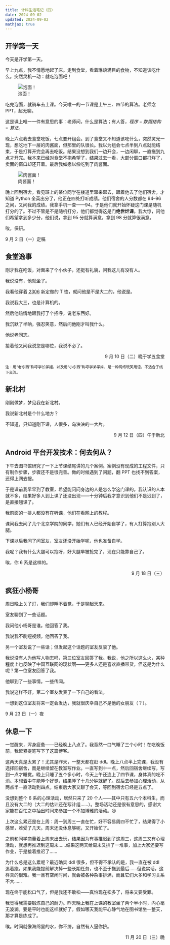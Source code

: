 ```yaml
---
title: 计科生活笔记（四）
date: 2024-09-02
updated: 2024-09-02
mathjax: true
---
```

## 开学第一天
今天是开学第一天。

早上九点，我不情愿地起了床。走到食堂，看着琳琅满目的食物，不知道该吃什么。突然灵机一动：就吃泡面吧！

<figure>
  <img src="/images/buaa5-paomian.jpg" alt="泡面！" style="max-height: 15em;">
  <figcaption>泡面！</figcaption>
</figure>

吃完泡面，就骑车去上课。今天唯一的一节课是上午三、四节的算法。老师念 PPT，超无聊。

这是课上唯一一件有意思的事：老师问，什么是算法；有人答，$程序 - 数据结构 = 算法$。

晚上六点我去食堂吃饭，七点要开组会。到了食堂又不知道该吃什么，突然灵光一现，想吃地下一层的肉酱面，但那里的队很长。我以为组会七点半到八点就能结束，于是打算开完会再去吃饭。结果没想到我们一边开会，一边闲聊，一直拖到九点才开完。我本来已经对食堂不抱希望了，结果过去一看，大部分窗口都打烊了，卖面的窗口却还开着。最后我如愿以偿吃到了肉酱面。

<figure>
  <img src="/images/buaa5-roujiangmian.jpg" alt="肉酱面！" style="max-height: 15em;">
  <figcaption>肉酱面！</figcaption>
</figure>

晚上回到宿舍，看见班上的某位同学在楼道里窜来窜去，跟着他去了他们宿舍，才知道 Python 全英出分了，他正在四处打听成绩。他们宿舍的人分数都在 94&ndash;96 之间，又问我的成绩。我拿手机一查——94。于是他们就开始怀疑这门课是随机打分的了。不过不管是不是随机打分，他们都觉得这是门**绝世烂课**。我大惊，问他们希望拿到多少分，他们说，拿到 95 分就算满意，拿到 98 分就算很满意。

唉，保研。

9 月 2 日（一）定稿

## 食堂逸事
刚才我在吃饭，对面来了个小伙子，还挺有礼貌，问我这儿有没有人。

我说没有，他就坐了。

我看他穿着 <abbr title="2023 届 6 系">2306</abbr> 新定做的 T 恤，就问他是不是大二的，他说是。

我说我大三，也是计算机的。

然后他热情地跟我打了个招呼，说老东西好。

我沉默了半晌，强忍笑意，然后问他刚才叫我什么。

他说老同志。

接着他又问我说您是哪位，我说不必了。

<p style="text-align: right;">9 月 10 日（二）晚于学五食堂</p>

<small>注：用“老东西”称呼学长学姐，以及用“小东西”称呼学弟学妹，是一种网络玩笑用语，不适合于线下交流。</small>

## 新北村
刚刚做梦，梦见我在新北村。

我说新北村是个什么地方？

不知道，只知道刚下课，人很多，乌泱泱的一大片。

<p style="text-align: right;">9 月 12 日（四）午于新北</p>

## Android 平台开发技术：何去何从？
下午去图书馆研究了一下上节课结尾讲的几个案例。案例没有现成的工程文件，只有制作步骤，步骤还不是很完善。做的时候遇到了问题，翻 PPT 也找不到答案，还得上网去搜。

于是课前我早早到了教室，希望能问问身边的人是怎么学这门课的。我认识的人本就不多，结果好多人到上课了还没出现——十分钟后我才意识到他们不是迟到了，是直接翘课了。

我前面的一排人都没有在听课，他们在看网上的教程。

课间我去问了几个北京学院的同学，她们有人已经开始自学了，有人打算抱别人大腿。

下课以后我问了问室友，室友还没开始学呢，他也准备自学。

我呢？我有什么大腿可以抱呀，好大腿早被抢完了，现在只能靠自己了。

唉，你 6 系是这样的。

<p style="text-align: right;">9 月 18 日（三）</p>

## 疯狂小杨哥
周日晚上关了灯，我们却睡不着觉，于是聊起天来。

室友聊到了一些话题。

我问他小杨哥是谁。他回答了我。

我说我不刷短视频。他回答了我。

另一个室友说了一些话；但发起这个话题的室友反驳了他。

我说没有人为他写人物志吗，第三位室友回答了我。我说，他之所以这么火，某种程度上也反映了中国互联网的现状啊——更多人还是喜欢直播带货，但这是为什么呢？第一位室友回答了我。

他聊到了一些事情。一些传闻。

我说这样不好，第二个室友发表了一下自己的看法。

一想到这位室友将来一定会发达，我就很庆幸自己不是他的女朋友（？）。

9 月 23 日（一）夜

## 休息一下
一觉醒来，浑身疲惫——已经晚上八点了。我竟然一口气睡了三个小时！在吃晚饭前，我赶紧提笔写下了这篇博客。

这两天真是太累了！尤其是昨天，一整天都在赶 ddl。晚上八点半上完课，我没有选择回宿舍，而是继续留在教室写作业。一直写到十一点，然后回宿舍继续写，写到一点才睡觉。晚上只睡了五个多小时，今天上午还连上了四节课，身体真的吃不消。本想着中午能睡个好觉，结果睡了十几分钟就醒了。然后去参加心理活动，从两点半一直活动到四点。结束后大家又聊了会天，等回到宿舍已经是五点了。

没想到整个 6 系的心理活动，居然只来了 20 个人——其中只有五六个本科生，而且没有大二的（大二的估计还在写计组……）。整场活动还是很有意思的，感谢大家能在百忙之中抽出时间来参加一个不加博雅的活动。:laughing:

上次这么累还是在上周：周一到周三一直在忙，好不容易周四不忙了，结果得了小感冒，难受了几天。周末还没休息够呢，又开始忙了。

之前和同学商量着上周末出去玩，结果因为有事推迟到了这周三，这周三又有心理活动，就想再推迟到这周末……结果这两天给周末又排了一堆事，加上大家还要写作业，于是接着推迟了……

为什么总是这么累呢？最近确实 ddl 很多，但不得不承认的是，我一直在被 ddl 追着跑。如果我能提前解决掉一些长期任务，也不至于拖到最后……但说实话，这样真的很难。我一旦有空闲时间，就会被各种杂事排满，而且它们大多和学习关系不大……

现在终于能松口气了，但是我还不敢松——真怕现在松多了，将来又要受罪。

我觉得我需要锻炼自己的耐力。昨天晚上我在上课的教室坐了两个半小时，内心毫无波澜。要是平时也能这样就好了。假如哪天我能平心静气地在图书馆坐一整天，那才算是练成了。

唉。时间就像海绵里的水，你不挤，自然有人逼你挤。

<p style="text-align: right;">11 月 20 日（三）晚</p>
